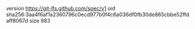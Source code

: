 version https://git-lfs.github.com/spec/v1
oid sha256:3aa4f6af1a2360796c0ecd977b0f4c6a036df0fb30de865cbbe52ffdaff8067d
size 983
